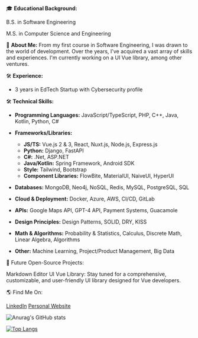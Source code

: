 🎓 **Educational Background:**

B.S. in Software Engineering

M.S. in Computer Science and Engineering

🌱 **About Me:**
From my first course in Software Engineering, I was drawn to the world of development. Over the years, I've acquired a vast array of skills and experiences. I'm currently working on a UI Vue library, among other ventures.

🛠 **Experience:**
- 3 years in EdTech Startup with Cybersecurity profile

🛠 **Technical Skills:**

- **Programming Languages:** JavaScript/TypeScript, PHP, C++, Java, Kotlin, Python, C#
- **Frameworks/Libraries:**
    - **JS/TS:** Vue.js 2 & 3, React, Nuxt.js, Node.js, Express.js
    - **Python:** Django, FastAPI
    - **C#:** .Net, ASP.NET
    - **Java/Kotlin:** Spring Framework, Android SDK
    - **Style:** Tailwind, Bootstrap
    - **Component Libraries:** FlowBite, MaterialUI, NaiveUI, HyperUI
- **Databases:** MongoDB, Neo4j, NoSQL, Redis, MySQL, PostgreSQL, SQL
- **Cloud & Deployment:** Docker, Azure, AWS, CI/CD, GitLab
- **APIs:** Google Maps API, GPT-4 API, Payment Systems, Guacamole
- **Design Principles:** Design Patterns, SOLID, DRY, KISS

- **Math & Algorithms:** Probability & Statistics, Calculus, Discrete Math, Linear Algebra, Algorithms
- **Other:** Machine Learning, Project/Product Management, Big Data

🔮 Future Open-Source Projects:

Markdown Editor
UI Vue Library: Stay tuned for a comprehensive, customizable, and user-friendly UI library designed for Vue developers.

🌎 Find Me On:

[LinkedIn](https://www.linkedin.com/in/akshtim/)
[Personal Website](https://akshtim.dev/)

![Anurag's GitHub stats](https://github-readme-stats.vercel.app/api?username=Koffer0-0&show_icons=true&theme=radical) 

[![Top Langs](https://github-readme-stats.vercel.app/api/top-langs/?username=Koffer0-0&layout=compact&theme=radical)](https://github.com/anuraghazra/github-readme-stats)

